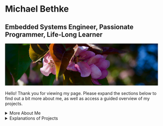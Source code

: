 # Michael Bethke

## Embedded Systems Engineer, Passionate Programmer, Life-Long Learner

![header](/Resources/Header/0705.png)

Hello! Thank you for viewing my page. Please expand the sections below to find out a bit more about me, as well as access a guided overview of my projects.

<details>
<summary>More About Me</summary>

### Early Days

---

&emsp;&emsp;I've been learning about programming for over ten years, since way back in middle-school. It all started when I wanted to add content to a video-game that I played with my friends, and quickly evolved into making my own games. From humble beginnings in _TorqueScript_ I dabbled with _HTML_ and _CSS_ in _Adobe Dreamweaver_, but finally settled on _Boo_ and the _Unity3D_ engine just before its upgrade to version 3.0.

&emsp;&emsp;My early games involved throwing coconuts into volcanos, hang-gliding, and attempts to copy popular AAA titles from the time, but as I learned more about programming, I found myself migrating to the more powerful C# (which _Unity3D_ also supported) and trying to make software that improved peoples' lives. I made a friend along the way, and together we developed a music player to rival iTunes. Or, at least, my mom liked it.

&emsp;&emsp;_UnityMusicPlayer_ is what I consider to be my first successful project, and I'm proud of bringing it from inception to sunset. Please see the Explanations of Projects section below for its details, but in short, _UMP_ supported several audio formats, music organization, real-time audio visualization, and an online ecosystem for downloading music that artists volunteered to share. _UnityMusicPlayer_ was also a turning point in my development as a person.

### A New Focus

---

&emsp;&emsp;I continued developing games throughout high-school, but found a new passion in developing interconnected systems. I started exploring procedural generation and algorithmically-created content, and began creating a game engine of my own. _LightYear_, my as-yet unfinished interactive fiction engine, is the culmination of those desires at the time; I had moved on from _Unity3D_ and wrote the underlying framework myself using _SDL 2_ and associated libraries. The plan was ambitious (if I may say so myself), involving real-time natural-language processing, support for high-volume dynamic media loading, and comprehensive error recovery and correction. The full details can be found below in Explanations of Projects section, but suffice it to say: I learned a lot and solidified my passion for systems programming. I also began thinking about where to go for college, and what I wanted to do with my life.

&emsp;&emsp;Pursuing software engineering as my career was always my plan, but I wanted to take the opportunity to learn about 
</details>

<details>
<summary>Explanations of Projects</summary>

Text 2
</details>

